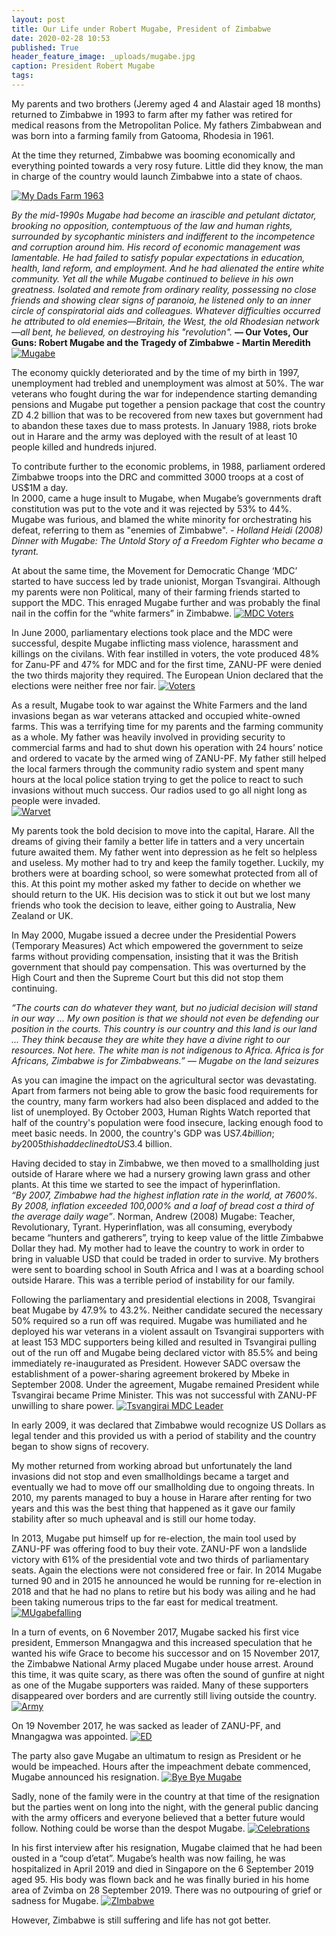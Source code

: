```yaml
---
layout: post
title: Our Life under Robert Mugabe, President of Zimbabwe
date: 2020-02-28 10:53
published: True
header_feature_image: _uploads/mugabe.jpg
caption: President Robert Mugabe
tags:
---
```


My parents and two brothers (Jeremy aged 4 and Alastair aged 18 months) returned to Zimbabwe in 1993 to farm after my father was retired for medical reasons from the Metropolitan Police.  My fathers Zimbabwean and was born into a farming family from Gatooma, Rhodesia in 1961.

At the time they returned, Zimbabwe was booming economically and everything pointed towards a very rosy future.  Little did they know, the man in charge of the country would launch Zimbabwe into a state of chaos.

[![My Dads Farm 1963](/_uploads/my-dads-farm-1963.png)](/_uploads/my-dads-farm-1963.png)


_By the mid-1990s Mugabe had become an irascible and petulant dictator, brooking no opposition, contemptuous of the law and human rights, surrounded by sycophantic ministers and indifferent to the incompetence and corruption around him. His record of economic management was lamentable. He had failed to satisfy popular expectations in education, health, land reform, and employment. And he had alienated the entire white community. Yet all the while Mugabe continued to believe in his own greatness. Isolated and remote from ordinary reality, possessing no close friends and showing clear signs of paranoia, he listened only to an inner circle of conspiratorial aids and colleagues. Whatever difficulties occurred he attributed to old enemies—Britain, the West, the old Rhodesian network—all bent, he believed, on destroying his "revolution"._
**— Our Votes, Our Guns:  Robert Mugabe and the Tragedy of Zimbabwe - Martin Meredith**
[![Mugabe](/_uploads/mugabe.png)](/_uploads/mugabe.png)

The economy quickly deteriorated and by the time of my birth in 1997, unemployment had trebled and unemployment was almost at 50%.  The war veterans who fought during the war for independence starting demanding pensions and Mugabe put together a pension package that cost the country ZD 4.2 billion that was to be recovered from new taxes but government had to abandon these taxes due to mass protests.  In January 1988, riots broke out in Harare and the army was deployed with the result of at least 10 people killed and hundreds injured.  

To contribute further to the economic problems, in 1988, parliament ordered Zimbabwe troops into the DRC and committed 3000 troops at a cost of US$1M a day.   
In 2000, came a huge insult to Mugabe, when Mugabe’s governments draft constitution was put to the vote and it was rejected by 53% to 44%.  Mugabe was furious, and blamed the white minority for orchestrating his defeat, referring to them as "enemies of Zimbabwe". _- Holland Heidi (2008) Dinner with Mugabe:  The Untold Story of a Freedom Fighter who became a tyrant._


At about the same time, the Movement for Democratic Change ‘MDC’ started to have success led by trade unionist, Morgan Tsvangirai.  Although my parents were non Political, many of their farming friends started to support the MDC.  This enraged Mugabe further and was probably the final nail in the coffin for the “white farmers” in Zimbabwe.
[![MDC Voters](/_uploads/mdc-voters.png)](/_uploads/mdc-voters.png)

In June 2000, parliamentary elections took place and the MDC were successful, despite Mugabe inflicting mass violence, harassment and killings on the civilans. With fear instilled in voters, the vote produced 48% for Zanu-PF and 47% for MDC and for the first time, ZANU-PF were denied the two thirds majority they required.  The European Union declared that the elections were neither free nor fair.
[![Voters](/_uploads/voters.png)](/_uploads/voters.png)

As a result, Mugabe took to war against the White Farmers and the land invasions began as war veterans attacked and occupied white-owned farms.  This was a terrifying time for my parents and the farming community as a whole.  My father was heavily involved in providing security to commercial farms and had to shut down his operation with 24 hours’ notice and ordered to vacate by the armed wing of ZANU-PF.  My father still helped the local farmers through the community radio system and spent many hours at the local police station trying to get the police to react to such invasions without much success.  Our radios used to go all night long as people were invaded.  
[![Warvet ](/_uploads/warvet.png)](/_uploads/warvet.png)

My parents took the bold decision to move into the capital, Harare.  All the dreams of giving their family a better life in tatters and a very uncertain future awaited them.  My father went into depression as he felt so helpless and useless.  My mother had to try and keep the family together.  Luckily, my brothers were at boarding school, so were somewhat protected from all of this.  At this point my mother asked my father to decide on whether we should return to the UK.  His decision was to stick it out but we lost many friends who took the decision to leave, either going to Australia, New Zealand or UK.

In May 2000, Mugabe issued a decree under the Presidential Powers (Temporary Measures) Act which empowered the government to seize farms without providing compensation, insisting that it was the British government that should pay compensation.  This was overturned by the High Court and then the Supreme Court but this did not stop them continuing.

_“The courts can do whatever they want, but no judicial decision will stand in our way ... My own position is that we should not even be defending our position in the courts. This country is our country and this land is our land ... They think because they are white they have a divine right to our resources. Not here. The white man is not indigenous to Africa. Africa is for Africans, Zimbabwe is for Zimbabweans.” — Mugabe on the land seizures_

As you can imagine the impact on the agricultural sector was devastating.  Apart from farmers not being able to grow the basic food requirements for the country, many farm workers had also been displaced and added to the list of unemployed.  By October 2003, Human Rights Watch reported that half of the country's population were food insecure, lacking enough food to meet basic needs. In 2000, the country's GDP was US$7.4 billion; by 2005 this had declined to US$3.4 billion.

Having decided to stay in Zimbabwe, we then moved to a smallholding just outside of Harare where we had a nursery growing lawn grass and other plants.  At this time we started to see the impact of hyperinflation.  
_“By 2007, Zimbabwe had the highest inflation rate in the world, at 7600%. By 2008, inflation exceeded 100,000% and a loaf of bread cost a third of the average daily wage”_. Norman, Andrew (2008) Mugabe: Teacher, Revolutionary, Tyrant.
  Hyperinflation, was all consuming, everybody became “hunters and gatherers”, trying to keep value of the little Zimbabwe Dollar they had.  My mother had to leave the country to work in order to bring in valuable USD that could be traded in order to survive.  My brothers were sent to boarding school in South Africa and I was at a boarding school outside Harare.  This was a terrible period of instability for our family.  

Following the parliamentary and presidential elections in 2008, Tsvangirai beat Mugabe by 47.9% to 43.2%.  Neither candidate secured the necessary 50% required so a run off was required.  Mugabe was humiliated and he deployed his war veterans in a violent assault on Tsvangirai supporters with at least 153 MDC supporters being killed and resulted in Tsvangirai pulling out of the run off and Mugabe being declared victor with 85.5% and being immediately re-inaugurated as President.  However SADC oversaw the establishment of a power-sharing agreement brokered by Mbeke in September 2008.  Under the agreement, Mugabe remained President while Tsvangirai became Prime Minister.  This was not successful with ZANU-PF unwilling to share power.
[![Tsvangirai MDC Leader](/_uploads/tsvangirai-mdc-leader.png)](/_uploads/tsvangirai-mdc-leader.png)

In early 2009, it was declared that Zimbabwe would recognize US Dollars as legal tender and this provided us with a period of stability and the country began to show signs of recovery.  

My mother returned from working abroad but unfortunately the land invasions did not stop and even smallholdings became a target and eventually we had to move off our smallholding due to ongoing threats.  In 2010, my parents managed to buy a house in Harare after renting for two years and this was the best thing that happened as it gave our family stability after so much upheaval and is still our home today.

In 2013, Mugabe put himself up for re-election, the main tool used by ZANU-PF was offering food to buy their vote.   ZANU-PF won a landslide victory with 61% of the presidential vote and two thirds of parliamentary seats.  Again the elections were not considered free or fair.
In 2014 Mugabe turned 90 and in 2015 he announced he would be running for re-election in 2018 and that he had no plans to retire but his body was ailing and he had been taking numerous trips to the far east for medical treatment.  
[![MUgabefalling](/_uploads/mugabefalling.png)](/_uploads/mugabefalling.png)

In a turn of events, on 6 November 2017, Mugabe sacked his first vice president, Emmerson Mnangagwa and this increased speculation that he wanted his wife Grace to become his successor and on 15 November 2017, the Zimbabwe National Army placed Mugabe under house arrest.  Around this time, it was quite scary, as there was often the sound of gunfire at night as one of the Mugabe supporters was raided.  Many of these supporters disappeared over borders and are currently still living outside the country.
[![Army](/_uploads/army.png)](/_uploads/army.png)

On 19 November 2017, he was sacked as leader of ZANU-PF, and Mnangagwa was appointed.
[![ED](/_uploads/ed.png)](/_uploads/ed.png)

The party also gave Mugabe an ultimatum to resign as President or he would be impeached.  Hours after the impeachment debate commenced, Mugabe announced his resignation.
[![Bye Bye Mugabe](/_uploads/bye-bye-mugabe.png)](/_uploads/bye-bye-mugabe.png)

Sadly, none of the family were in the country at that time of the resignation but the parties went on long into the night, with the general public dancing with the army officers and everyone believed that a better future would follow.  Nothing could be worse than the despot Mugabe.
[![Celebrations](/_uploads/celebrations.png)](/_uploads/celebrations.png)

In his first interview after his resignation, Mugabe claimed that he had been ousted in a “coup d’etat”.
Mugabe’s health was now failing, he was hospitalized in April 2019 and died in Singapore on the 6 September 2019 aged 95.  His body was flown back and he was finally buried in his home area of Zvimba on 28 September 2019.  There was no outpouring of grief or sadness for Mugabe.
[![ZImbabwe ](/_uploads/zimbabwe.png)](/_uploads/zimbabwe.png)

However, Zimbabwe is still suffering and life has not got better.
